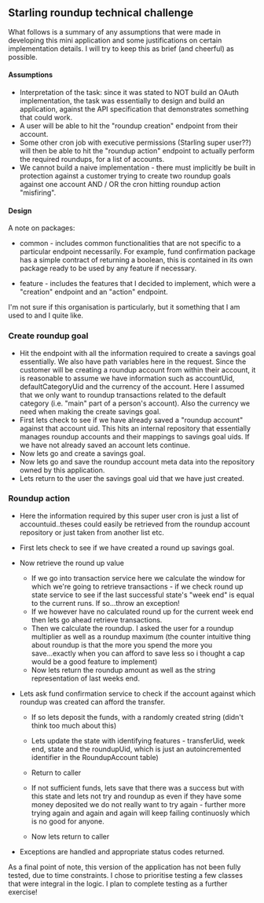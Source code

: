 ## Starling roundup technical challenge

What follows is a summary of any assumptions that were made in developing this mini application and some justifications on certain implementation details. I will try to keep this as brief (and cheerful) as possible.

#### Assumptions

- Interpretation of the task: since it was stated to NOT build an OAuth implementation, the task was essentially to design and build an application, against the API specification that demonstrates something that could work.
- A user will be able to hit the "roundup creation" endpoint from their account.
- Some other cron job with executive permissions (Starling super user??) will then be able to hit the "roundup action" endpoint to actually perform the required roundups, for a list of accounts.
- We cannot build a naive implementation - there must implicitly be built in protection against a customer trying to create two roundup goals against one account AND / OR the cron hitting roundup action "misfiring".

#### Design

A note on packages:

- common - includes common functionalities that are not specific to a particular endpoint necessarily. For example, fund confirmation package has a simple contract of returning a boolean, this is contained in its own package ready to be used by any feature if necessary.

- feature - includes the features that I decided to implement, which were a "creation" endpoint and an "action" endpoint.

I'm not sure if this organisation is particularly, but it something that I am used to and I quite like.

### Create roundup goal

- Hit the endpoint with all the information required to create a savings goal essentially. We also have path variables here in the request. Since the customer will be creating a roundup account from within their account, it is reasonable to assume we have information such as accountUid, defaultCategoryUid and the currency of the account. Here I assumed that we only want to roundup transactions related to the default category (i.e. "main" part of a person's account). Also the currency we need when making the create savings goal.
- First lets check to see if we have already saved a "roundup account" against that account uid. This hits an internal repository that essentially manages roundup accounts and their mappings to savings goal uids. If we have not already saved an account lets continue.
- Now lets go and create a savings goal.
- Now lets go and save the roundup account meta data into the repository owned by this application.
- Lets return to the user the savings goal uid that we have just created.

### Roundup action

- Here the information required by this super user cron is just a list of accountuid..theses could easily be retrieved from the roundup account repository or just taken from another list etc.
- First lets check to see if we have created a round up savings goal.
- Now retrieve the round up value
    - If we go into transaction service here we calculate the window for which we're going to retrieve transactions - if we check round up state service to see if the last successful state's "week end" is equal to the current runs. If so...throw an exception!
    - If we however have no calculated round up for the current week end then lets go ahead retrieve transactions.
    - Then we calculate the roundup. I asked the user for a roundup multiplier as well as a roundup maximum (the counter intuitive thing about roundup is that the more you spend the more you save...exactly when you can afford to save less so i thought a cap would be a good feature to implement)
    - Now lets return the roundup amount as well as the string representation of last weeks end.
- Lets ask fund confirmation service to check if the account against which roundup was created can afford the transfer.
    - If so lets deposit the funds, with a randomly created string (didn't think too much about this)
    - Lets update the state with identifying features - transferUid, week end, state and the roundupUid, which is just an autoincremented identifier in the RoundupAccount table)
    - Return to caller
    
    - If not sufficient funds, lets save that there was a success but with this state and lets not try and roundup as even if they have some money deposited we do not really want to try again - further more trying again and again and again will keep failing continuosly which is no good for anyone.
    - Now lets return to caller

- Exceptions are handled and appropriate status codes returned.

As a final point of note, this version of the application has not been fully tested, due to time constraints. I chose to prioritise testing a few classes that were integral in the logic. I plan to complete testing as a further exercise!

